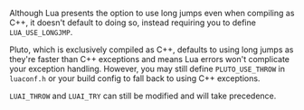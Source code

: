Although Lua presents the option to use long jumps even when compiling as C++, it doesn't default to doing so, instead requiring you to define `LUA_USE_LONGJMP`.

Pluto, which is exclusively compiled as C++, defaults to using long jumps as they're faster than C++ exceptions and means Lua errors won't complicate your exception handling. However, you may still define `PLUTO_USE_THROW` in `luaconf.h` or your build config to fall back to using C++ exceptions.

`LUAI_THROW` and `LUAI_TRY` can still be modified and will take precedence.
